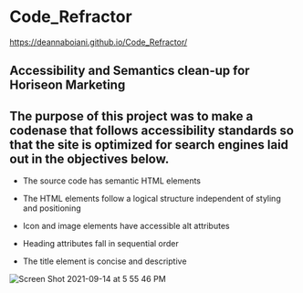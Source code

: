 # Code_Refractor

https://deannaboiani.github.io/Code_Refractor/

## Accessibility and Semantics clean-up for Horiseon Marketing

## The purpose of this project was to make a codenase that follows accessibility standards so that the site is optimized for search engines laid out  in the objectives below.

- The source code has semantic HTML elements

- The HTML elements follow a logical structure independent of styling and positioning

- Icon and image elements have accessible alt attributes

- Heading attributes fall in sequential order

- The title element is concise and descriptive



![Screen Shot 2021-09-14 at 5 55 46 PM](https://user-images.githubusercontent.com/89818334/133353539-96239181-e689-40f4-bc3b-7d1a8f825f4d.png)

